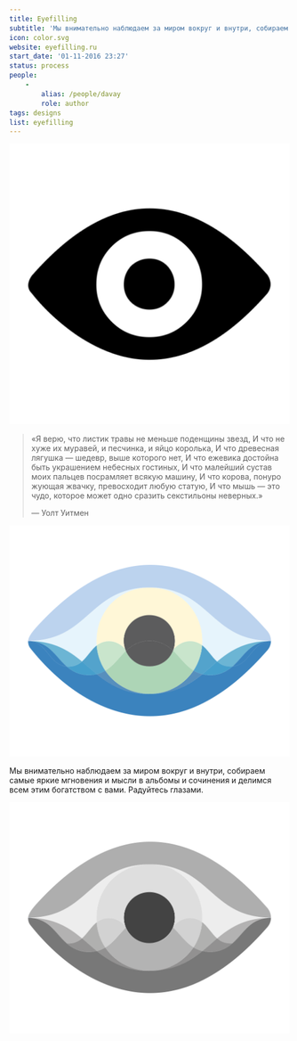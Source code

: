 ```yaml
---
title: Eyefilling
subtitle: 'Мы внимательно наблюдаем за миром вокруг и внутри, собираем самые яркие мгновения и мысли в альбомы и сочинения и делимся всем этим богатством с вами.'
icon: color.svg
website: eyefilling.ru
start_date: '01-11-2016 23:27'
status: process
people:
    -
        alias: /people/davay
        role: author
tags: designs
list: eyefilling
---
```


![](./eyefill.png)

>«Я верю, что листик травы не меньше поденщины звезд,
И что не хуже их муравей, и песчинка, и яйцо королька,
И что древесная лягушка — шедевр, выше которого нет,
И что ежевика достойна быть украшением небесных гостиных,
И что малейший сустав моих пальцев посрамляет всякую машину,
И что корова, понуро жующая жвачку, превосходит любую статую,
И что мышь — это чудо, которое может одно сразить секстильоны неверных.»
>
>— Уолт Уитмен

![](./color.svg)

Мы внимательно наблюдаем за миром вокруг и внутри, собираем самые яркие мгновения и мысли в альбомы и сочинения и делимся всем этим богатством с вами. Радуйтесь глазами.

![](./gray.svg)
